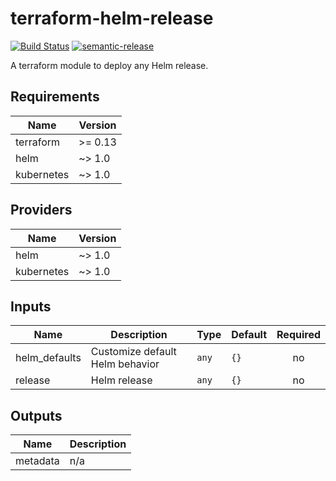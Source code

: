 # terraform-helm-release

[![Build Status](https://github.com/clusterfrak-dynamics/terraform-helm-release/workflows/Terraform/badge.svg)](https://github.com/clusterfrak-dynamics/terraform-helm-release/actions?query=workflow%3ATerraform)
[![semantic-release](https://img.shields.io/badge/%20%20%F0%9F%93%A6%F0%9F%9A%80-semantic--release-e10079.svg)](https://github.com/semantic-release/terraform-helm-release)

A terraform module to deploy any Helm release.

## Requirements

| Name | Version |
|------|---------|
| terraform | >= 0.13 |
| helm | ~> 1.0 |
| kubernetes | ~> 1.0 |

## Providers

| Name | Version |
|------|---------|
| helm | ~> 1.0 |
| kubernetes | ~> 1.0 |

## Inputs

| Name | Description | Type | Default | Required |
|------|-------------|------|---------|:--------:|
| helm\_defaults | Customize default Helm behavior | `any` | `{}` | no |
| release | Helm release | `any` | `{}` | no |

## Outputs

| Name | Description |
|------|-------------|
| metadata | n/a |

